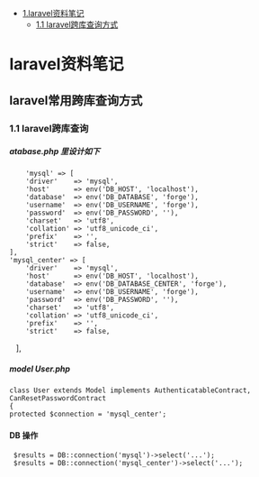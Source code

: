 * [1.laravel资料笔记](#1)
    * [1.1 laravel跨库查询方式](#1.1)
<h1 id="1">laravel资料笔记</h1>
<h2 id="1.1">laravel常用跨库查询方式</h2>

### 1.1 laravel跨库查询
##### atabase.php 里设计如下
        'mysql' => [
        'driver'    => 'mysql',
        'host'      => env('DB_HOST', 'localhost'),
        'database'  => env('DB_DATABASE', 'forge'),
        'username'  => env('DB_USERNAME', 'forge'),
        'password'  => env('DB_PASSWORD', ''),
        'charset'   => 'utf8',
        'collation' => 'utf8_unicode_ci',
        'prefix'    => '',
        'strict'    => false,
    ],
    'mysql_center' => [
        'driver'    => 'mysql',
        'host'      => env('DB_HOST', 'localhost'),
        'database'  => env('DB_DATABASE_CENTER', 'forge'),
        'username'  => env('DB_USERNAME', 'forge'),
        'password'  => env('DB_PASSWORD', ''),
        'charset'   => 'utf8',
        'collation' => 'utf8_unicode_ci',
        'prefix'    => '',
        'strict'    => false,
    ],
##### model User.php
    class User extends Model implements AuthenticatableContract, CanResetPasswordContract
    {
    protected $connection = 'mysql_center';
    
#### DB 操作
     $results = DB::connection('mysql')->select('...');
     $results = DB::connection('mysql_center')->select('...');
